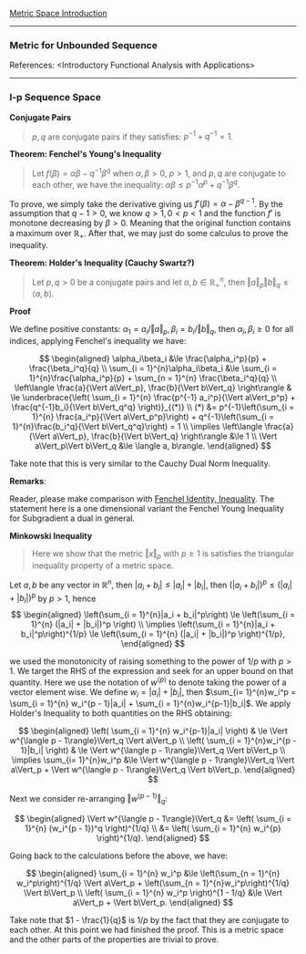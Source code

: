 [Metric Space Introduction](Functional%20Spaces/Metric%20Space%20Introduction.md)

---
### **Metric for Unbounded Sequence**

References: \<Introductory Functional Analysis with Applications\>


---
### **l-p Sequence Space**

**Conjugate Pairs**
> $p, q$ are conjugate pairs if they satisfies: $p^{-1} + q^{-1} = 1$. 


**Theorem: Fenchel's Young's Inequality**

> Let $f(\beta) = \alpha\beta - q^{-1}\beta^q$ when $\alpha,\beta> 0$, $p> 1$, and $p, q$ are conjugate to each other, we have the inequality: $\alpha\beta \le p^{-1}\alpha^{p} + q^{-1}\beta^q$. 

To prove, we simply take the derivative giving us $f'(\beta) = \alpha - \beta^{q - 1}$. By the assumption that $q - 1 > 0$, we know $q > 1, 0 < p < 1$ and the function $f'$ is monotone decreasing by $\beta > 0$. Meaning that the original function contains a maximum over $\mathbb R_+$. After that, we may just do some calculus to prove the inequality. 

**Theorem: Holder's Inequality (Cauchy Swartz?)**

> Let $p, q > 0$ be a conjugate pairs and let $a, b \in \mathbb R^n_+$, then $\Vert a\Vert_p\Vert b\Vert_q \le \langle a, b\rangle$. 

**Proof**

We define positive constants: $\alpha_1 = a_i/\Vert a\Vert_p, \beta_i = b_i/\Vert b\Vert_q$, then $\alpha_i, \beta_i \ge 0$ for all indices, applying Fenchel's inequality we have: 

$$
\begin{aligned}
    \alpha_i\beta_i &\le \frac{\alpha_i^p}{p} + \frac{\beta_i^q}{q}
    \\
    \sum_{i = 1}^{n}\alpha_i\beta_i &\le 
    \sum_{i = 1}^{n}\frac{\alpha_i^p}{p} + 
    \sum_{n = 1}^{n} \frac{\beta_i^q}{q}
    \\
    \left\langle 
        \frac{a}{\Vert a\Vert_p}, \frac{b}{\Vert b\Vert_q}
    \right\rangle
    & \le 
    \underbrace{\left(
        \sum_{i = 1}^{n} \frac{p^{-1} a_i^p}{\Vert a\Vert_p^p} + 
        \frac{q^{-1}b_i}{\Vert b\Vert_q^q}
    \right)}_{(*)}
    \\
    (*) &= 
    p^{-1}\left(\sum_{i = 1}^{n} \frac{a_i^p}{\Vert a\Vert_p^p}\right) + 
    q^{-1}\left(\sum_{i = 1}^{n}\frac{b_i^q}{\Vert b\Vert_q^q}\right) = 1
    \\
    \implies 
    \left\langle 
        \frac{a}{\Vert a\Vert_p}, \frac{b}{\Vert b\Vert_q}
    \right\rangle &\le 1
    \\
    \Vert a\Vert_p\Vert b\Vert_q &\le \langle a, b\rangle. 
\end{aligned}
$$

Take note that this is very similar to the Cauchy Dual Norm Inequality. 

**Remarks**: 

Reader, please make comparison with [Fenchel Identity, Inequality](../AMATH%20516%20Numerical%20Optimizations/Duality/Fenchel%20Identity,%20Inequality.md). The statement here is a one dimensional variant the Fenchel Young Inequality for Subgradient a dual in general. 

**Minkowski Inequality**

> Here we show that the metric $\Vert x\Vert_p$ with $p \ge 1$ is satisfies the triangular inequality property of a metric space. 

Let $a, b$ be any vector in $\mathbb R^n$, then $|a_i + b_i| \le |a_i| + |b_i|$, then $(|a_i + b_i|)^p \le (|a_i| + |b_i|)^p$ by $p > 1$, hence 
$$
\begin{aligned}
    \left(\sum_{i = 1}^{n}|a_i + b_i|^p\right) 
    \le 
    \left(\sum_{i = 1}^{n}
        (|a_i| + |b_i|)^p
    \right)
    \\
    \implies
    \left(\sum_{i = 1}^{n}|a_i + b_i|^p\right)^{1/p}
    \le 
    \left(\sum_{i = 1}^{n}
        (|a_i| + |b_i|)^p
    \right)^{1/p}, 
\end{aligned}
$$

we used the monotonicity of raising something to the power of $1/p$ with $p > 1$. We target the RHS of the expression and seek for an upper bound on that quantity. Here we use the notation of $w^{\langle p\rangle}$ to denote taking the power of a vector element wise. We define $w_i = |a_i| + |b_i|$, then $\sum_{i= 1}^{n}w_i^p = \sum_{i = 1}^{n} w_i^{p - 1}|a_i| + \sum_{i = 1}^{n}w_i^{p-1}|b_i|$. We apply Holder's Inequality to both quantities on the RHS obtaining:

$$
\begin{aligned}
    \left(
        \sum_{i = 1}^{n} w_i^{p-1}|a_i|
    \right) 
    & \le 
    \Vert w^{\langle p - 1\rangle}\Vert_q
    \Vert a\Vert_p
    \\
    \left(
        \sum_{i = 1}^{n}w_i^{p - 1}|b_i|
    \right)
    & \le 
    \Vert w^{\langle p - 1\rangle}\Vert_q
    \Vert b\Vert_p
    \\
    \implies
    \sum_{i= 1}^{n}w_i^p
    &\le 
    \Vert w^{\langle p - 1\rangle}\Vert_q
    \Vert a\Vert_p + 
    \Vert w^{\langle p - 1\rangle}\Vert_q
    \Vert b\Vert_p. 
\end{aligned}
$$

Next we consider re-arranging $\Vert w^{\langle p - 1\rangle}\Vert_q$: 

$$
\begin{aligned}
    \Vert w^{\langle p - 1\rangle}\Vert_q &=     
    \left(
        \sum_{i = 1}^{n}
            (w_i^{p - 1})^q
    \right)^{1/q}
    \\
    &= 
    \left(
        \sum_{i = 1}^{n}
        w_i^{p}
    \right)^{1/q}.
\end{aligned}
$$

Going back to the calculations before the above, we have: 

$$
\begin{aligned}
    \sum_{i = 1}^{n}
        w_i^p 
        &\le 
        \left(\sum_{n = 1}^{n} w_i^p\right)^{1/q}
        \Vert a\Vert_p
        + 
        \left(\sum_{n = 1}^{n}w_i^p\right)^{1/q}
        \Vert b\Vert_p
    \\
    \left(
        \sum_{i = 1}^{n}
        w_i^p
    \right)^{1 - 1/q}
    &\le 
    \Vert a\Vert_p + \Vert b\Vert_p. 
\end{aligned}
$$

Take note that $1 - \frac{1}{q}$ is $1/p$ by the fact that they are conjugate to each other. At this point we had finished the proof. This is a metric space and the other parts of the properties are trivial to prove. 



